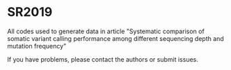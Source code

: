 # SR2019
All codes used to generate data in article "Systematic comparison of somatic variant calling performance among different sequencing depth and mutation frequency"

If you have problems, please contact the authors or submit issues.

 
